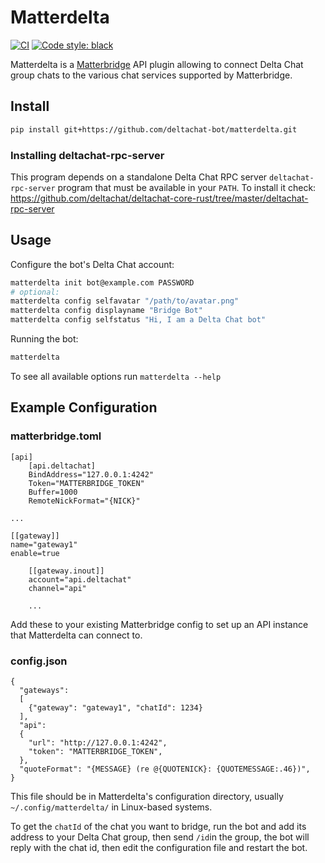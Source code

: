 # Matterdelta

[![CI](https://github.com/deltachat-bot/matterdelta/actions/workflows/python-ci.yml/badge.svg)](https://github.com/deltachat-bot/matterdelta/actions/workflows/python-ci.yml)
[![Code style: black](https://img.shields.io/badge/code%20style-black-000000.svg)](https://github.com/psf/black)

Matterdelta is a [Matterbridge](https://github.com/42wim/matterbridge) API plugin allowing to connect
Delta Chat group chats to the various chat services supported by Matterbridge.

## Install

```sh
pip install git+https://github.com/deltachat-bot/matterdelta.git
```

### Installing deltachat-rpc-server

This program depends on a standalone Delta Chat RPC server `deltachat-rpc-server` program that must be
available in your `PATH`. To install it check:
https://github.com/deltachat/deltachat-core-rust/tree/master/deltachat-rpc-server

## Usage

Configure the bot's Delta Chat account:

```sh
matterdelta init bot@example.com PASSWORD
# optional:
matterdelta config selfavatar "/path/to/avatar.png"
matterdelta config displayname "Bridge Bot"
matterdelta config selfstatus "Hi, I am a Delta Chat bot"
```

Running the bot:

```sh
matterdelta
```

To see all available options run `matterdelta --help`

## Example Configuration

### matterbridge.toml

```
[api]
    [api.deltachat]
    BindAddress="127.0.0.1:4242"
    Token="MATTERBRIDGE_TOKEN"
    Buffer=1000
    RemoteNickFormat="{NICK}"

...

[[gateway]]
name="gateway1"
enable=true

    [[gateway.inout]]
    account="api.deltachat"
    channel="api"

    ...
```

Add these to your existing Matterbridge config to set up an API instance that Matterdelta can connect to.

### config.json

```
{
  "gateways":
  [
    {"gateway": "gateway1", "chatId": 1234}
  ],
  "api":
  {
    "url": "http://127.0.0.1:4242",
    "token": "MATTERBRIDGE_TOKEN",
  },
  "quoteFormat": "{MESSAGE} (re @{QUOTENICK}: {QUOTEMESSAGE:.46})",
}
```

This file should be in Matterdelta's configuration directory, usually `~/.config/matterdelta/`
in Linux-based systems.

To get the `chatId` of the chat you want to bridge, run the bot and add its address to your Delta Chat group,
then send `/id`in the group, the bot will reply with the chat id, then edit the configuration file
and restart the bot.
